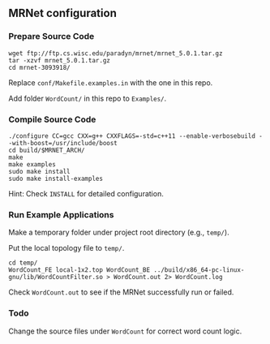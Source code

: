 ## MRNet configuration

### Prepare Source Code

```
wget ftp://ftp.cs.wisc.edu/paradyn/mrnet/mrnet_5.0.1.tar.gz
tar -xzvf mrnet_5.0.1.tar.gz
cd mrnet-3093918/
```

Replace `conf/Makefile.examples.in` with the one in this repo.

Add folder `WordCount/` in this repo to `Examples/`.

### Compile Source Code

```
./configure CC=gcc CXX=g++ CXXFLAGS=-std=c++11 --enable-verbosebuild --with-boost=/usr/include/boost
cd build/$MRNET_ARCH/
make
make examples
sudo make install
sudo make install-examples
```

Hint: Check `INSTALL` for detailed configuration.

### Run Example Applications

Make a temporary folder under project root directory (e.g., `temp/`).

Put the local topology file to `temp/`.

```
cd temp/
WordCount_FE local-1x2.top WordCount_BE ../build/x86_64-pc-linux-gnu/lib/WordCountFilter.so > WordCount.out 2> WordCount.log
```

Check `WordCount.out` to see if the MRNet successfully run or failed.

### Todo

Change the source files under `WordCount` for correct word count logic.
